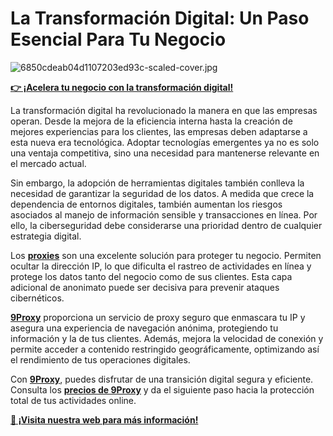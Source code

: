 # La Transformación Digital: Un Paso Esencial Para Tu Negocio

![6850cdeab04d1107203ed93c-scaled-cover.jpg](https://miro.medium.com/v2/resize:fit:1100/format:webp/0*olQ2fB6SJDqDVuoP.png)

**[👉 ¡Acelera tu negocio con la transformación digital!](https://the9proxy.short.gy/github-pricing-sophie89)**

La transformación digital ha revolucionado la manera en que las empresas operan. Desde la mejora de la eficiencia interna hasta la creación de mejores experiencias para los clientes, las empresas deben adaptarse a esta nueva era tecnológica. Adoptar tecnologías emergentes ya no es solo una ventaja competitiva, sino una necesidad para mantenerse relevante en el mercado actual.

Sin embargo, la adopción de herramientas digitales también conlleva la necesidad de garantizar la seguridad de los datos. A medida que crece la dependencia de entornos digitales, también aumentan los riesgos asociados al manejo de información sensible y transacciones en línea. Por ello, la ciberseguridad debe considerarse una prioridad dentro de cualquier estrategia digital.

Los **[proxies](https://the9proxy.short.gy/github-homepage-sophie89)** son una excelente solución para proteger tu negocio. Permiten ocultar la dirección IP, lo que dificulta el rastreo de actividades en línea y protege los datos tanto del negocio como de sus clientes. Esta capa adicional de anonimato puede ser decisiva para prevenir ataques cibernéticos.

**[9Proxy](https://the9proxy.short.gy/github-homepage-sophie89)** proporciona un servicio de proxy seguro que enmascara tu IP y asegura una experiencia de navegación anónima, protegiendo tu información y la de tus clientes. Además, mejora la velocidad de conexión y permite acceder a contenido restringido geográficamente, optimizando así el rendimiento de tus operaciones digitales.

Con **[9Proxy]()**, puedes disfrutar de una transición digital segura y eficiente. Consulta los **[precios de 9Proxy](https://the9proxy.short.gy/github-pricing-sophie89)** y da el siguiente paso hacia la protección total de tus actividades online.

**[📌 ¡Visita nuestra web para más información!](https://the9proxy.short.gy/github-homepage-sophie89)**
